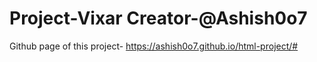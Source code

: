 # Project-Vixar Creator-@Ashish0o7


Github page of this project- https://ashish0o7.github.io/html-project/#
